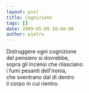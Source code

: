 ```yaml
---
layout: post
title: Cognizione
tags: []
date: 2009-05-09 10:44:00
author: pietro
---
```

Distruggere ogni cognizione<br/>del pensiero si dovrebbe,<br/>sopra gli incensi che rilasciano<br/>i fumi pesanti dell'ironia,<br/>che sventrano dal di dentro<br/>il corpo in cui rientro.
